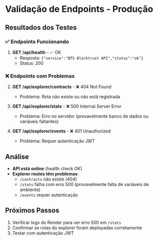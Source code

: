 # Validação de Endpoints - Produção

## Resultados dos Testes

### ✅ Endpoints Funcionando

1. **GET /api/health** - ✅ OK
   - Resposta: `{"service":"BTS Blocktrust API","status":"ok"}`
   - Status: 200

### ❌ Endpoints com Problemas

2. **GET /api/explorer/contracts** - ❌ 404 Not Found
   - Problema: Rota não existe ou não está registrada

3. **GET /api/explorer/stats** - ❌ 500 Internal Server Error
   - Problema: Erro no servidor (provavelmente banco de dados ou variáveis faltantes)

4. **GET /api/explorer/events** - ❌ 401 Unauthorized
   - Problema: Requer autenticação JWT

## Análise

- **API está online** (health check OK)
- **Explorer routes têm problemas**:
  - `/contracts` não existe (404)
  - `/stats` falha com erro 500 (provavelmente falta de variáveis de ambiente)
  - `/events` requer autenticação

## Próximos Passos

1. Verificar logs do Render para ver erro 500 em `/stats`
2. Confirmar se rotas do explorer foram deployadas corretamente
3. Testar com autenticação JWT

